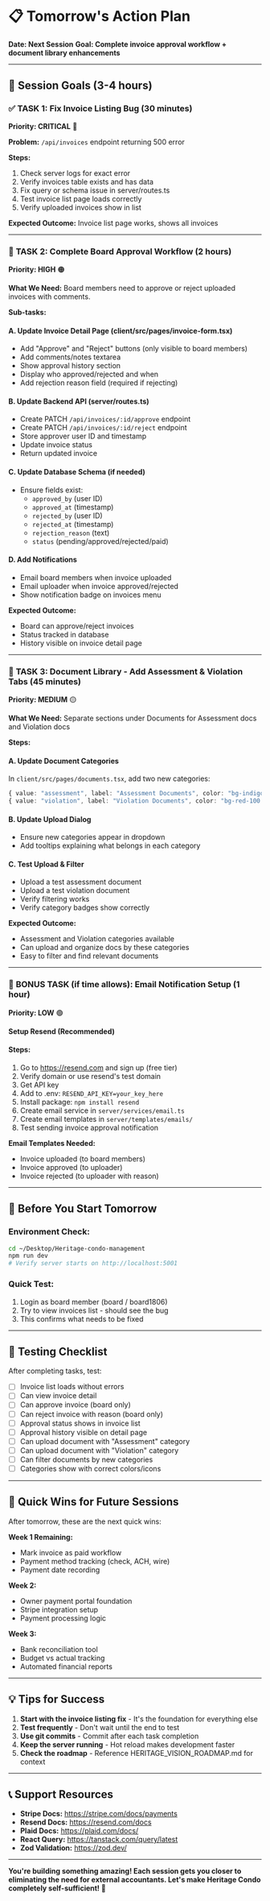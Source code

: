 # 📋 Tomorrow's Action Plan
**Date: Next Session**
**Goal: Complete invoice approval workflow + document library enhancements**

---

## 🎯 Session Goals (3-4 hours)

### ✅ **TASK 1: Fix Invoice Listing Bug** (30 minutes)
**Priority: CRITICAL** 🔴

**Problem:** `/api/invoices` endpoint returning 500 error

**Steps:**
1. Check server logs for exact error
2. Verify invoices table exists and has data
3. Fix query or schema issue in server/routes.ts
4. Test invoice list page loads correctly
5. Verify uploaded invoices show in list

**Expected Outcome:** Invoice list page works, shows all invoices

---

### 🎯 **TASK 2: Complete Board Approval Workflow** (2 hours)
**Priority: HIGH** 🟠

**What We Need:**
Board members need to approve or reject uploaded invoices with comments.

**Sub-tasks:**

#### A. Update Invoice Detail Page (client/src/pages/invoice-form.tsx)
- Add "Approve" and "Reject" buttons (only visible to board members)
- Add comments/notes textarea
- Show approval history section
- Display who approved/rejected and when
- Add rejection reason field (required if rejecting)

#### B. Update Backend API (server/routes.ts)
- Create PATCH `/api/invoices/:id/approve` endpoint
- Create PATCH `/api/invoices/:id/reject` endpoint
- Store approver user ID and timestamp
- Update invoice status
- Return updated invoice

#### C. Update Database Schema (if needed)
- Ensure fields exist:
  - `approved_by` (user ID)
  - `approved_at` (timestamp)
  - `rejected_by` (user ID)
  - `rejected_at` (timestamp)
  - `rejection_reason` (text)
  - `status` (pending/approved/rejected/paid)

#### D. Add Notifications
- Email board members when invoice uploaded
- Email uploader when invoice approved/rejected
- Show notification badge on invoices menu

**Expected Outcome:**
- Board can approve/reject invoices
- Status tracked in database
- History visible on invoice detail page

---

### 📁 **TASK 3: Document Library - Add Assessment & Violation Tabs** (45 minutes)
**Priority: MEDIUM** 🟡

**What We Need:**
Separate sections under Documents for Assessment docs and Violation docs

**Steps:**

#### A. Update Document Categories
In `client/src/pages/documents.tsx`, add two new categories:
```typescript
{ value: "assessment", label: "Assessment Documents", color: "bg-indigo-100 text-indigo-800" },
{ value: "violation", label: "Violation Documents", color: "bg-red-100 text-red-800" },
```

#### B. Update Upload Dialog
- Ensure new categories appear in dropdown
- Add tooltips explaining what belongs in each category

#### C. Test Upload & Filter
- Upload a test assessment document
- Upload a test violation document
- Verify filtering works
- Verify category badges show correctly

**Expected Outcome:**
- Assessment and Violation categories available
- Can upload and organize docs by these categories
- Easy to filter and find relevant documents

---

### 🎁 **BONUS TASK (if time allows): Email Notification Setup** (1 hour)
**Priority: LOW** 🟢

**Setup Resend (Recommended)**

#### Steps:
1. Go to https://resend.com and sign up (free tier)
2. Verify domain or use resend's test domain
3. Get API key
4. Add to .env: `RESEND_API_KEY=your_key_here`
5. Install package: `npm install resend`
6. Create email service in `server/services/email.ts`
7. Create email templates in `server/templates/emails/`
8. Test sending invoice approval notification

**Email Templates Needed:**
- Invoice uploaded (to board members)
- Invoice approved (to uploader)
- Invoice rejected (to uploader with reason)

---

## 📝 **Before You Start Tomorrow**

### Environment Check:
```bash
cd ~/Desktop/Heritage-condo-management
npm run dev
# Verify server starts on http://localhost:5001
```

### Quick Test:
1. Login as board member (board / board1806)
2. Try to view invoices list - should see the bug
3. This confirms what needs to be fixed

---

## 🧪 **Testing Checklist**

After completing tasks, test:

- [ ] Invoice list loads without errors
- [ ] Can view invoice detail
- [ ] Can approve invoice (board only)
- [ ] Can reject invoice with reason (board only)
- [ ] Approval status shows in invoice list
- [ ] Approval history visible on detail page
- [ ] Can upload document with "Assessment" category
- [ ] Can upload document with "Violation" category
- [ ] Can filter documents by new categories
- [ ] Categories show with correct colors/icons

---

## 🚀 **Quick Wins for Future Sessions**

After tomorrow, these are the next quick wins:

**Week 1 Remaining:**
- Mark invoice as paid workflow
- Payment method tracking (check, ACH, wire)
- Payment date recording

**Week 2:**
- Owner payment portal foundation
- Stripe integration setup
- Payment processing logic

**Week 3:**
- Bank reconciliation tool
- Budget vs actual tracking
- Automated financial reports

---

## 💡 **Tips for Success**

1. **Start with the invoice listing fix** - It's the foundation for everything else
2. **Test frequently** - Don't wait until the end to test
3. **Use git commits** - Commit after each task completion
4. **Keep the server running** - Hot reload makes development faster
5. **Check the roadmap** - Reference HERITAGE_VISION_ROADMAP.md for context

---

## 📞 **Support Resources**

- **Stripe Docs:** https://stripe.com/docs/payments
- **Resend Docs:** https://resend.com/docs
- **Plaid Docs:** https://plaid.com/docs/
- **React Query:** https://tanstack.com/query/latest
- **Zod Validation:** https://zod.dev/

---

**You're building something amazing! Each session gets you closer to eliminating the need for external accountants. Let's make Heritage Condo completely self-sufficient! 🚀**
